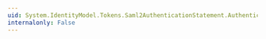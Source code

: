 ```yaml
---
uid: System.IdentityModel.Tokens.Saml2AuthenticationStatement.AuthenticationInstant
internalonly: False
---
```

